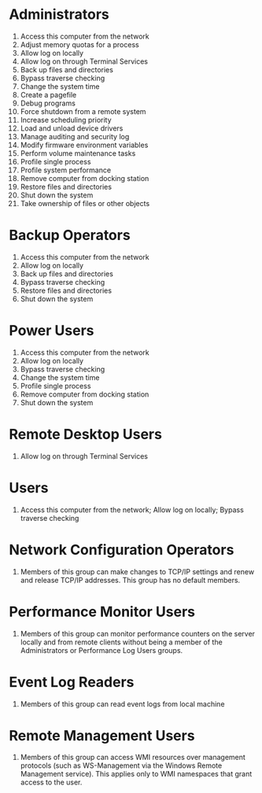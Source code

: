 # Administrators
1. Access this computer from the network
2. Adjust memory quotas for a process
3. Allow log on locally
4. Allow log on through Terminal Services
5. Back up files and directories
6. Bypass traverse checking
7. Change the system time
8. Create a pagefile
9. Debug programs
10. Force shutdown from a remote system
11. Increase scheduling priority
12. Load and unload device drivers
13. Manage auditing and security log
14. Modify firmware environment variables
15. Perform volume maintenance tasks
16. Profile single process
17. Profile system performance
18. Remove computer from docking station
19. Restore files and directories
20. Shut down the system
21. Take ownership of files or other objects

# Backup Operators
1. Access this computer from the network
2. Allow log on locally
3. Back up files and directories
4. Bypass traverse checking
5. Restore files and directories
6. Shut down the system

# Power Users
1. Access this computer from the network
2. Allow log on locally
3. Bypass traverse checking
4. Change the system time
5. Profile single process
6. Remove computer from docking station
7. Shut down the system

# Remote Desktop Users
1. Allow log on through Terminal Services

# Users
1. Access this computer from the network; Allow log on locally; Bypass traverse checking

# Network Configuration Operators
1. Members of this group can make changes to TCP/IP settings and renew and release TCP/IP addresses. This group has no default members.

# Performance Monitor Users
1. Members of this group can monitor performance counters on the server locally and from remote clients without being a member of the Administrators or Performance Log Users groups.

# Event Log Readers
1. Members of this group can read event logs from local machine

# Remote Management Users
1. Members of this group can access WMI resources over management protocols (such as WS-Management via the Windows Remote Management service). This applies only to WMI namespaces that grant access to the user.